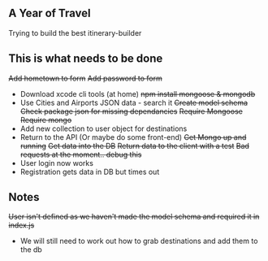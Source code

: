 ## A Year of Travel

Trying to build the best itinerary-builder

## This is what needs to be done

~~Add hometown to form~~
~~Add password to form~~
* Download xcode cli tools (at home)
~~npm install mongoose & mongodb~~
* Use Cities and Airports JSON data - search it
~~Create model schema~~
~~Check package json for missing dependancies~~
~~Require Mongoose~~
~~Require mongo~~
* Add new collection to user object for destinations
* Return to the API (Or maybe do some front-end)
~~Get Mongo up and running~~
~~Get data into the DB~~
~~Return data to the client with a test~~
~~Bad requests at the moment.. debug this~~
* User login now works
* Registration gets data in DB but times out



## Notes
~~User isn't defined as we haven't made the model schema and required it in index.js~~
* We will still need to work out how to grab destinations and add them to the db
